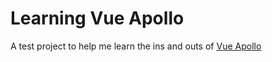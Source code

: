 # Learning Vue Apollo

A test project to help me learn the ins and outs of [Vue Apollo](https://apollo.vuejs.org/)